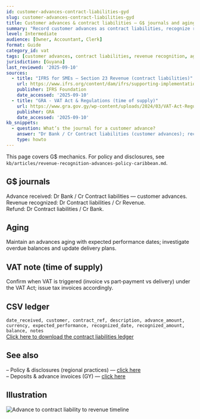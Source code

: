 ```yaml
---
id: customer-advances-contract-liabilities-gyd
slug: customer-advances-contract-liabilities-gyd
title: Customer advances & contract liabilities — G$ journals and aging
summary: "Record customer advances as contract liabilities, recognize revenue on performance, and age outstanding balances. Includes G$ entries and a ledger CSV."
level: Intermediate
audience: [Owner, Accountant, Clerk]
format: Guide
category_id: vat
tags: [customer advances, contract liabilities, revenue recognition, aging]
jurisdiction: [Guyana]
last_reviewed: '2025-09-10'
sources:
  - title: "IFRS for SMEs — Section 23 Revenue (contract liabilities)"
    url: https://www.ifrs.org/content/dam/ifrs/supporting-implementation/smes/module-23.pdf
    publisher: IFRS Foundation
    date_accessed: '2025-09-10'
  - title: "GRA - VAT Act & Regulations (time of supply)"
    url: https://www.gra.gov.gy/wp-content/uploads/2024/03/VAT-Act-Regul.-Trans.-Reg.-revised-Feb-8-2024.pdf
    publisher: GRA
    date_accessed: '2025-09-10'
kb_snippets:
  - question: What’s the journal for a customer advance?
    answer: "Dr Bank / Cr Contract liabilities (customer advances); recognize revenue later: Dr Contract liabilities / Cr Revenue."
    type: howto
---
```


This page covers G$ mechanics. For policy and disclosures, see `kb/articles/revenue-recognition-advances-policy-caribbean.md`.

## G$ journals
Advance received: Dr Bank / Cr Contract liabilities — customer advances.  
Revenue recognized: Dr Contract liabilities / Cr Revenue.  
Refund: Dr Contract liabilities / Cr Bank.

## Aging
Maintain an advances aging with expected performance dates; investigate overdue balances and update delivery plans.

## VAT note (time of supply)
Confirm when VAT is triggered (invoice vs part‑payment vs delivery) under the VAT Act; issue tax invoices accordingly.

## CSV ledger
`date_received, customer, contract_ref, description, advance_amount, currency, expected_performance, recognized_date, recognized_amount, balance, notes`  
[Click here to download the contract liabilities ledger](/kb/templates/contract-liabilities-ledger.csv)

## See also
– Policy & disclosures (regional practices) — [click here](/kb/revenue-recognition-advances-policy-caribbean)  
– Deposits & advance invoices (GY) — [click here](/kb/customer-deposits-advance-invoices-guyana)

## Illustration
![Advance to contract liability to revenue timeline](/kb/illustrations/contract-liabilities.svg)
